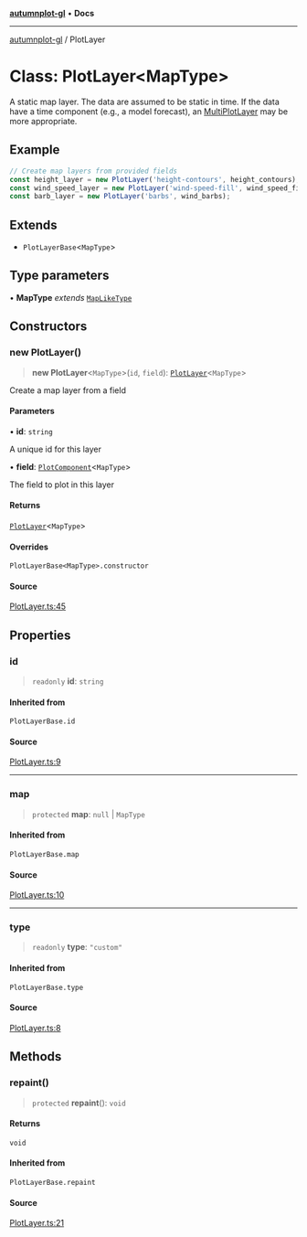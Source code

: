 [**autumnplot-gl**](../index.md) • **Docs**

***

[autumnplot-gl](../globals.md) / PlotLayer

# Class: PlotLayer\<MapType\>

A static map layer. The data are assumed to be static in time. If the data have a time component (e.g., a model forecast), an [MultiPlotLayer](MultiPlotLayer.md) 
may be more appropriate.

## Example

```ts
// Create map layers from provided fields
const height_layer = new PlotLayer('height-contours', height_contours);
const wind_speed_layer = new PlotLayer('wind-speed-fill', wind_speed_fill);
const barb_layer = new PlotLayer('barbs', wind_barbs);
```

## Extends

- `PlotLayerBase`\<`MapType`\>

## Type parameters

• **MapType** *extends* [`MapLikeType`](../type-aliases/MapLikeType.md)

## Constructors

### new PlotLayer()

> **new PlotLayer**\<`MapType`\>(`id`, `field`): [`PlotLayer`](PlotLayer.md)\<`MapType`\>

Create a map layer from a field

#### Parameters

• **id**: `string`

A unique id for this layer

• **field**: [`PlotComponent`](PlotComponent.md)\<`MapType`\>

The field to plot in this layer

#### Returns

[`PlotLayer`](PlotLayer.md)\<`MapType`\>

#### Overrides

`PlotLayerBase<MapType>.constructor`

#### Source

[PlotLayer.ts:45](https://github.com/tsupinie/autumnplot-gl/blob/f3c7a419dbb9b291dc2fc3e12d17fe6bae8ddba4/src/PlotLayer.ts#L45)

## Properties

### id

> `readonly` **id**: `string`

#### Inherited from

`PlotLayerBase.id`

#### Source

[PlotLayer.ts:9](https://github.com/tsupinie/autumnplot-gl/blob/f3c7a419dbb9b291dc2fc3e12d17fe6bae8ddba4/src/PlotLayer.ts#L9)

***

### map

> `protected` **map**: `null` \| `MapType`

#### Inherited from

`PlotLayerBase.map`

#### Source

[PlotLayer.ts:10](https://github.com/tsupinie/autumnplot-gl/blob/f3c7a419dbb9b291dc2fc3e12d17fe6bae8ddba4/src/PlotLayer.ts#L10)

***

### type

> `readonly` **type**: `"custom"`

#### Inherited from

`PlotLayerBase.type`

#### Source

[PlotLayer.ts:8](https://github.com/tsupinie/autumnplot-gl/blob/f3c7a419dbb9b291dc2fc3e12d17fe6bae8ddba4/src/PlotLayer.ts#L8)

## Methods

### repaint()

> `protected` **repaint**(): `void`

#### Returns

`void`

#### Inherited from

`PlotLayerBase.repaint`

#### Source

[PlotLayer.ts:21](https://github.com/tsupinie/autumnplot-gl/blob/f3c7a419dbb9b291dc2fc3e12d17fe6bae8ddba4/src/PlotLayer.ts#L21)
